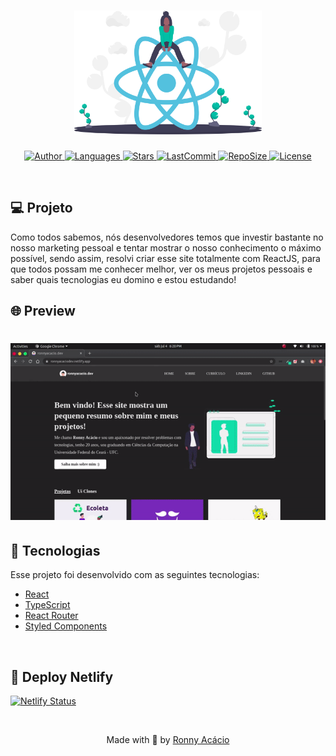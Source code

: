 <h1 align="center">
  <img alt="MemeMaker" title="#delicinha" src=".github/logo.svg" width="300px"/>
</h1>

<p align="center">
  <a href="https://github.com/ronnyacacio">
    <img alt="Author" src="https://img.shields.io/badge/author-ronnyacacio-00BFA6?style=flat-square">
  </a>

  <a href="#">
    <img alt="Languages" src="https://img.shields.io/github/languages/count/ronnyacacio/meme-maker?color=00BFA6&style=flat-square">
  </a>

  <a href="https://github.com/ronnyacacio/meme-maker/stargazers">
    <img alt="Stars" src="https://img.shields.io/github/stars/ronnyacacio/meme-maker?color=00BFA6&style=flat-square">
  </a>

  <a href="https://github.com/ronnyacacio/meme-maker/commits/master">
    <img alt="LastCommit" src="https://img.shields.io/github/last-commit/ronnyacacio/meme-maker?color=00BFA6&style=flat-square">
  </a>

  <a href="#">
    <img alt="RepoSize" src="https://img.shields.io/github/repo-size/ronnyacacio/meme-maker?color=00BFA6&style=flat-square">
  </a>

  <a href="https://github.com/ronnyacacio/meme-maker/blob/master/LICENSE.md">
    <img alt="License" src="https://img.shields.io/badge/license-MIT-brightgreen?color=00BFA6&style=flat-square">
  </a>
</p>

<br />

## 💻 Projeto

Como todos sabemos, nós desenvolvedores temos que investir bastante no nosso marketing pessoal e tentar mostrar o nosso conhecimento o máximo possível, sendo assim, resolvi criar esse site totalmente com ReactJS, para que todos possam me conhecer melhor, ver os meus projetos pessoais e saber quais tecnologias eu domino e estou estudando!

## 🌐 Preview

<h1 align="center">
    <img src=".github/dev.gif" />
</h1>

## 🚀 Tecnologias

Esse projeto foi desenvolvido com as seguintes tecnologias:

- [React](https://reactjs.org)
- [TypeScript](https://www.typescriptlang.org/)
- [React Router](https://reactrouter.com/web/guides/quick-start)
- [Styled Components](https://styled-components.com/)

<br />

## 🔨 Deploy Netlify

[![Netlify Status](https://api.netlify.com/api/v1/badges/2b0ed372-6439-429c-bbda-59196cf567f2/deploy-status)](https://app.netlify.com/sites/ronnyacaciodev/deploys)

<br />

<p align="center">
  Made with 🖤 by <a href="https://www.linkedin.com/in/ronnyacacio/"> Ronny Acácio </a>
</p>
